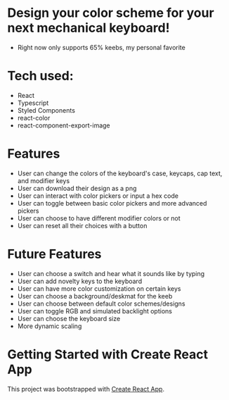# Design your color scheme for your next mechanical keyboard! 
- Right now only supports 65% keebs, my personal favorite

# Tech used: 
- React 
- Typescript 
- Styled Components
- react-color
- react-component-export-image

# Features
- User can change the colors of the keyboard's case, keycaps, cap text, and modifier keys 
- User can download their design as a png 
- User can interact with color pickers or input a hex code 
- User can toggle between basic color pickers and more advanced pickers
- User can choose to have different modifier colors or not
- User can reset all their choices with a button

# Future Features 
- User can choose a switch and hear what it sounds like by typing 
- User can add novelty keys to the keyboard 
- User can have more color customization on certain keys
- User can choose a background/deskmat for the keeb
- User can choose between default color schemes/designs
- User can toggle RGB and simulated backlight options 
- User can choose the keyboard size 
- More dynamic scaling

# Getting Started with Create React App

This project was bootstrapped with [Create React App](https://github.com/facebook/create-react-app).
